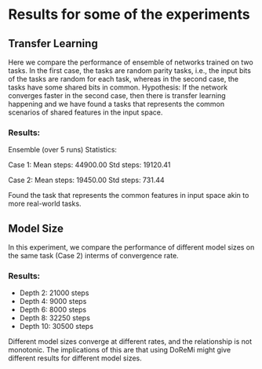 # Results for some of the experiments

## Transfer Learning
Here we compare the performance of ensemble of networks trained on two tasks. In the first case, the tasks are random parity tasks, i.e., the input bits of the tasks are random for each task, whereas in the second case, the tasks have some shared bits in common. Hypothesis: If the network converges faster in the second case, then there is transfer learning happening and we have found a tasks that represents the common scenarios of shared features in the input space.

### Results: 
Ensemble (over 5 runs) Statistics:

Case 1:
  Mean steps: 44900.00
  Std steps: 19120.41

Case 2:
  Mean steps: 19450.00
  Std steps: 731.44

Found the task that represents the common features in input space akin to more real-world tasks.

## Model Size
In this experiment, we compare the performance of different model sizes on the same task (Case 2) interms of convergence rate.

### Results:
- Depth 2: 21000 steps
- Depth 4: 9000 steps
- Depth 6: 8000 steps
- Depth 8: 32250 steps
- Depth 10: 30500 steps

Different model sizes converge at different rates, and the relationship is not monotonic. The implications of this are that using DoReMi might give different results for different model sizes.

## 